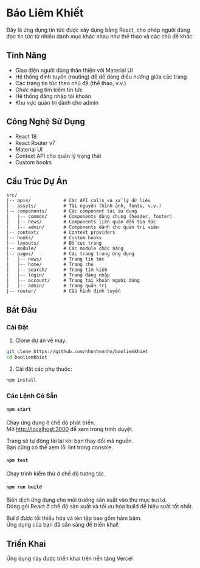 # Báo Liêm Khiết

Đây là ứng dụng tin tức được xây dựng bằng React, cho phép người dùng đọc tin tức từ nhiều danh mục khác nhau như thể thao và các chủ đề khác.

## Tính Năng

- Giao diện người dùng thân thiện với Material UI
- Hệ thống định tuyến (routing) để dễ dàng điều hướng giữa các trang
- Các trang tin tức theo chủ đề (thể thao, v.v.)
- Chức năng tìm kiếm tin tức
- Hệ thống đăng nhập tài khoản
- Khu vực quản trị dành cho admin

## Công Nghệ Sử Dụng

- React 18
- React Router v7
- Material UI
- Context API cho quản lý trạng thái
- Custom hooks

## Cấu Trúc Dự Án

```
src/
|-- apis/            # Các API calls và xử lý dữ liệu
|-- assets/          # Tài nguyên (hình ảnh, fonts, v.v.)
|-- components/      # Các component tái sử dụng
|   |-- common/      # Components dùng chung (header, footer)
|   |-- news/        # Components liên quan đến tin tức
|   |-- admin/       # Components dành cho quản trị viên
|-- context/         # Context providers
|-- hooks/           # Custom hooks
|-- layouts/         # Bố cục trang
|-- module/          # Các module chức năng
|-- pages/           # Các trang trong ứng dụng
|   |-- news/        # Trang tin tức
|   |-- home/        # Trang chủ
|   |-- search/      # Trang tìm kiếm
|   |-- login/       # Trang đăng nhập
|   |-- account/     # Trang tài khoản người dùng
|   |-- admin/       # Trang quản trị
|-- router/          # Cấu hình định tuyến
```

## Bắt Đầu

### Cài Đặt

1. Clone dự án về máy:
```bash
git clone https://github.com/nhnnhnnnhn/baoliemkhiet
cd baoliemkhiet
```

2. Cài đặt các phụ thuộc:
```bash
npm install
```

### Các Lệnh Có Sẵn

#### `npm start`

Chạy ứng dụng ở chế độ phát triển.\
Mở [http://localhost:3000](http://localhost:3000) để xem trong trình duyệt.

Trang sẽ tự động tải lại khi bạn thay đổi mã nguồn.\
Bạn cũng có thể xem lỗi lint trong console.

#### `npm test`

Chạy trình kiểm thử ở chế độ tương tác.

#### `npm run build`

Biên dịch ứng dụng cho môi trường sản xuất vào thư mục `build`.\
Đóng gói React ở chế độ sản xuất và tối ưu hóa build để hiệu suất tốt nhất.

Build được tối thiểu hóa và tên tệp bao gồm hàm băm.\
Ứng dụng của bạn đã sẵn sàng để triển khai!

## Triển Khai

Ứng dụng này được triển khai trên nền tảng Vercel

